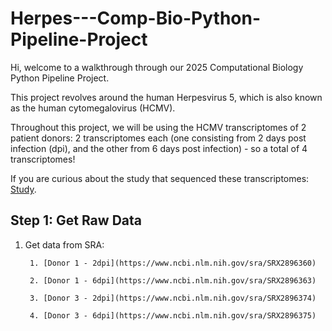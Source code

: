 # Herpes---Comp-Bio-Python-Pipeline-Project
Hi, welcome to a walkthrough through our 2025 Computational Biology Python Pipeline Project.

This project revolves around the human Herpesvirus 5, which is also known as the human cytomegalovirus (HCMV). 

Throughout this project, we will be using the HCMV transcriptomes of 2 patient donors: 2 transcriptomes each (one consisting from 2 days post infection (dpi), and the other from 6 days post infection) - so a total of 4 transcriptomes! 

If you are curious about the study that sequenced these transcriptomes: [Study](https://pubmed.ncbi.nlm.nih.gov/29158406/).

## Step 1: Get Raw Data
1) Get data from SRA:

        1. [Donor 1 - 2dpi](https://www.ncbi.nlm.nih.gov/sra/SRX2896360) 

        2. [Donor 1 - 6dpi](https://www.ncbi.nlm.nih.gov/sra/SRX2896363) 

        3. [Donor 3 - 2dpi](https://www.ncbi.nlm.nih.gov/sra/SRX2896374)

        4. [Donor 3 - 6dpi](https://www.ncbi.nlm.nih.gov/sra/SRX2896375)
